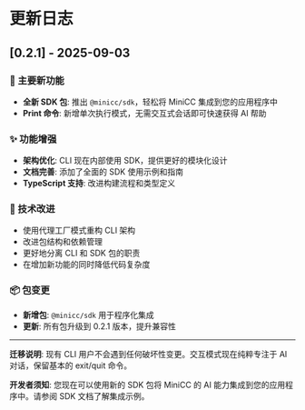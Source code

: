 # 更新日志

## [0.2.1] - 2025-09-03

### 🎉 主要新功能

- **全新 SDK 包**: 推出 `@minicc/sdk`，轻松将 MiniCC 集成到您的应用程序中
- **Print 命令**: 新增单次执行模式，无需交互式会话即可快速获得 AI 帮助

### ✨ 功能增强

- **架构优化**: CLI 现在内部使用 SDK，提供更好的模块化设计
- **文档完善**: 添加了全面的 SDK 使用示例和指南
- **TypeScript 支持**: 改进构建流程和类型定义

### 🔧 技术改进

- 使用代理工厂模式重构 CLI 架构
- 改进包结构和依赖管理
- 更好地分离 CLI 和 SDK 包的职责
- 在增加新功能的同时降低代码复杂度

### 📦 包变更

- **新增包**: `@minicc/sdk` 用于程序化集成
- **更新**: 所有包升级到 0.2.1 版本，提升兼容性

---

**迁移说明**: 现有 CLI 用户不会遇到任何破坏性变更。交互模式现在纯粹专注于 AI 对话，保留基本的 exit/quit 命令。

**开发者须知**: 您现在可以使用新的 SDK 包将 MiniCC 的 AI 能力集成到您的应用程序中。请参阅 SDK 文档了解集成示例。
